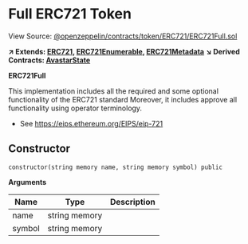 # Full ERC721 Token

View Source: [@openzeppelin/contracts/token/ERC721/ERC721Full.sol](https://github.com/Dapp-Wizards/Avastars-Contracts/blob/master/@openzeppelin/contracts/token/ERC721/ERC721Full.sol)

**↗ Extends: [ERC721](ERC721.md), [ERC721Enumerable](ERC721Enumerable.md), [ERC721Metadata](ERC721Metadata.md)**
**↘ Derived Contracts: [AvastarState](AvastarState.md)**

**ERC721Full**

This implementation includes all the required and some optional functionality of the ERC721 standard
Moreover, it includes approve all functionality using operator terminology.
 * See https://eips.ethereum.org/EIPS/eip-721

## Constructor

```solidity
constructor(string memory name, string memory symbol) public
```

**Arguments**

| Name        | Type           | Description  |
| ------------- |------------- | -----|
| name | string memory |  | 
| symbol | string memory |  | 

